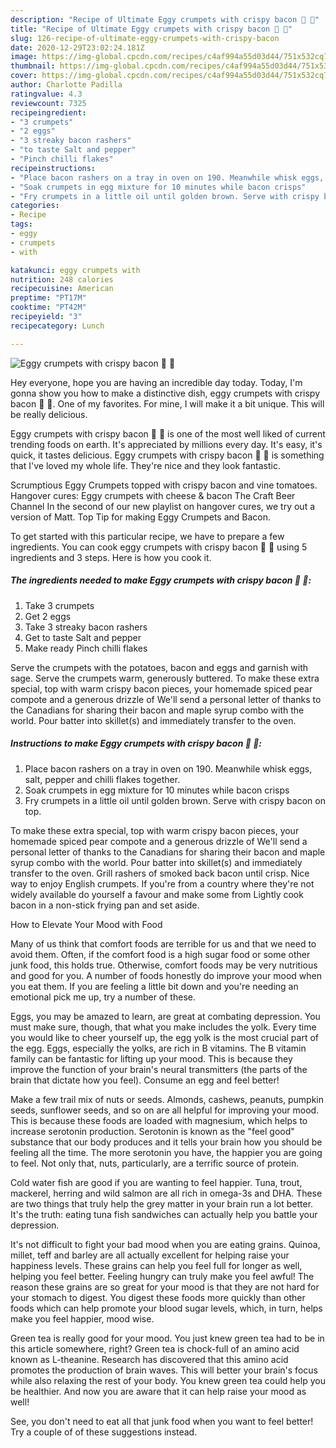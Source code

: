 ```yaml
---
description: "Recipe of Ultimate Eggy crumpets with crispy bacon 🥓 🥚"
title: "Recipe of Ultimate Eggy crumpets with crispy bacon 🥓 🥚"
slug: 126-recipe-of-ultimate-eggy-crumpets-with-crispy-bacon
date: 2020-12-29T23:02:24.181Z
image: https://img-global.cpcdn.com/recipes/c4af994a55d03d44/751x532cq70/eggy-crumpets-with-crispy-bacon-🥓-🥚-recipe-main-photo.jpg
thumbnail: https://img-global.cpcdn.com/recipes/c4af994a55d03d44/751x532cq70/eggy-crumpets-with-crispy-bacon-🥓-🥚-recipe-main-photo.jpg
cover: https://img-global.cpcdn.com/recipes/c4af994a55d03d44/751x532cq70/eggy-crumpets-with-crispy-bacon-🥓-🥚-recipe-main-photo.jpg
author: Charlotte Padilla
ratingvalue: 4.3
reviewcount: 7325
recipeingredient:
- "3 crumpets"
- "2 eggs"
- "3 streaky bacon rashers"
- "to taste Salt and pepper"
- "Pinch chilli flakes"
recipeinstructions:
- "Place bacon rashers on a tray in oven on 190. Meanwhile whisk eggs, salt, pepper and chilli flakes together."
- "Soak crumpets in egg mixture for 10 minutes while bacon crisps"
- "Fry crumpets in a little oil until golden brown. Serve with crispy bacon on top."
categories:
- Recipe
tags:
- eggy
- crumpets
- with

katakunci: eggy crumpets with 
nutrition: 248 calories
recipecuisine: American
preptime: "PT17M"
cooktime: "PT42M"
recipeyield: "3"
recipecategory: Lunch

---
```



![Eggy crumpets with crispy bacon 🥓 🥚](https://img-global.cpcdn.com/recipes/c4af994a55d03d44/751x532cq70/eggy-crumpets-with-crispy-bacon-🥓-🥚-recipe-main-photo.jpg)

Hey everyone, hope you are having an incredible day today. Today, I'm gonna show you how to make a distinctive dish, eggy crumpets with crispy bacon 🥓 🥚. One of my favorites. For mine, I will make it a bit unique. This will be really delicious.

Eggy crumpets with crispy bacon 🥓 🥚 is one of the most well liked of current trending foods on earth. It's appreciated by millions every day. It's easy, it's quick, it tastes delicious. Eggy crumpets with crispy bacon 🥓 🥚 is something that I've loved my whole life. They're nice and they look fantastic.

Scrumptious Eggy Crumpets topped with crispy bacon and vine tomatoes. Hangover cures: Eggy crumpets with cheese &amp; bacon The Craft Beer Channel In the second of our new playlist on hangover cures, we try out a version of Matt. Top Tip for making Eggy Crumpets and Bacon.


To get started with this particular recipe, we have to prepare a few ingredients. You can cook eggy crumpets with crispy bacon 🥓 🥚 using 5 ingredients and 3 steps. Here is how you cook it.

<!--inarticleads1-->

##### The ingredients needed to make Eggy crumpets with crispy bacon 🥓 🥚:

1. Take 3 crumpets
1. Get 2 eggs
1. Take 3 streaky bacon rashers
1. Get to taste Salt and pepper
1. Make ready Pinch chilli flakes


Serve the crumpets with the potatoes, bacon and eggs and garnish with sage. Serve the crumpets warm, generously buttered. To make these extra special, top with warm crispy bacon pieces, your homemade spiced pear compote and a generous drizzle of We&#39;ll send a personal letter of thanks to the Canadians for sharing their bacon and maple syrup combo with the world. Pour batter into skillet(s) and immediately transfer to the oven. 

<!--inarticleads2-->

##### Instructions to make Eggy crumpets with crispy bacon 🥓 🥚:

1. Place bacon rashers on a tray in oven on 190. Meanwhile whisk eggs, salt, pepper and chilli flakes together.
1. Soak crumpets in egg mixture for 10 minutes while bacon crisps
1. Fry crumpets in a little oil until golden brown. Serve with crispy bacon on top.


To make these extra special, top with warm crispy bacon pieces, your homemade spiced pear compote and a generous drizzle of We&#39;ll send a personal letter of thanks to the Canadians for sharing their bacon and maple syrup combo with the world. Pour batter into skillet(s) and immediately transfer to the oven. Grill rashers of smoked back bacon until crisp. Nice way to enjoy English crumpets. If you&#39;re from a country where they&#39;re not widely available do yourself a favour and make some from Lightly cook bacon in a non-stick frying pan and set aside. 

How to Elevate Your Mood with Food


Many of us think that comfort foods are terrible for us and that we need to avoid them. Often, if the comfort food is a high sugar food or some other junk food, this holds true. Otherwise, comfort foods may be very nutritious and good for you. A number of foods honestly do improve your mood when you eat them. If you are feeling a little bit down and you're needing an emotional pick me up, try a number of these.

Eggs, you may be amazed to learn, are great at combating depression. You must make sure, though, that what you make includes the yolk. Every time you would like to cheer yourself up, the egg yolk is the most crucial part of the egg. Eggs, especially the yolks, are rich in B vitamins. The B vitamin family can be fantastic for lifting up your mood. This is because they improve the function of your brain's neural transmitters (the parts of the brain that dictate how you feel). Consume an egg and feel better!

Make a few trail mix of nuts or seeds. Almonds, cashews, peanuts, pumpkin seeds, sunflower seeds, and so on are all helpful for improving your mood. This is because these foods are loaded with magnesium, which helps to increase serotonin production. Serotonin is known as the "feel good" substance that our body produces and it tells your brain how you should be feeling all the time. The more serotonin you have, the happier you are going to feel. Not only that, nuts, particularly, are a terrific source of protein.

Cold water fish are good if you are wanting to feel happier. Tuna, trout, mackerel, herring and wild salmon are all rich in omega-3s and DHA. These are two things that truly help the grey matter in your brain run a lot better. It's the truth: eating tuna fish sandwiches can actually help you battle your depression. 

It's not difficult to fight your bad mood when you are eating grains. Quinoa, millet, teff and barley are all actually excellent for helping raise your happiness levels. These grains can help you feel full for longer as well, helping you feel better. Feeling hungry can truly make you feel awful! The reason these grains are so great for your mood is that they are not hard for your stomach to digest. You digest these foods more quickly than other foods which can help promote your blood sugar levels, which, in turn, helps make you feel happier, mood wise.

Green tea is really good for your mood. You just knew green tea had to be in this article somewhere, right? Green tea is chock-full of an amino acid known as L-theanine. Research has discovered that this amino acid promotes the production of brain waves. This will better your brain's focus while also relaxing the rest of your body. You knew green tea could help you be healthier. And now you are aware that it can help raise your mood as well!

See, you don't need to eat all that junk food when you want to feel better! Try  a  couple of  of  these  suggestions  instead.

